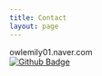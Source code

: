 ```yaml
---
title: Contact
layout: page
---
```

owlemily01.naver.com
<br>
[![Github Badge](https://img.shields.io/badge/Github-161c22?style=flat&logo=github&link=https://github.com/owlemily/)](https://github.com/owlemily/)

